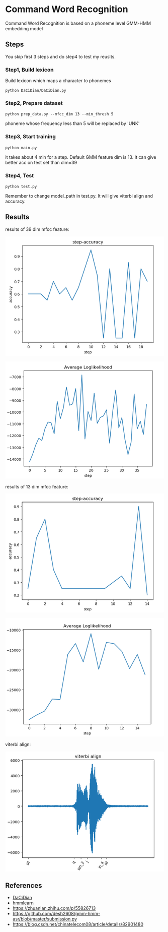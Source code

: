 # Command Word Recognition
Command Word Recognition is based on a phoneme level GMM-HMM embedding model
## Steps
You skip first 3 steps and do step4 to test my reuslts. 
### Step1, Build lexicon
Build lexicon which maps a character to phonemes
```angular2
python DaCiDian/DaCiDian.py
```
### Step2, Prepare dataset 
```angular2
python prep_data.py --mfcc_dim 13 --min_thresh 5
```
phoneme whose frequency less than 5 will be replaced by 'UNK'
### Step3, Start training
```angular2
python main.py
```
it takes about 4 min for a step. Default GMM feature dim is 13. It can
give better acc on test set than dim=39
### Step4, Test
```angular2
python test.py
```
Remember to change model_path in test.py. It will give viterbi align and accuracy.
## Results
results of 39 dim mfcc feature:

![](https://github.com/luo3300612/command_word_rec/blob/master/assets/accuracy.png)

![](https://github.com/luo3300612/command_word_rec/blob/master/assets/loglikelihood.png)

results of 13 dim mfcc feature:

![](https://github.com/luo3300612/command_word_rec/blob/master/assets/accuracy39.png)

![](https://github.com/luo3300612/command_word_rec/blob/master/assets/loglikelihood39.png)

viterbi align:

![](https://github.com/luo3300612/command_word_rec/blob/master/assets/align.png)

## References
* [DaCiDian](https://github.com/aishell-foundation/DaCiDian)
* [hmmlearn](https://github.com/hmmlearn/hmmlearn)
* https://zhuanlan.zhihu.com/p/55826713
* https://github.com/desh2608/gmm-hmm-asr/blob/master/submission.py
* https://blog.csdn.net/chinatelecom08/article/details/82901480
